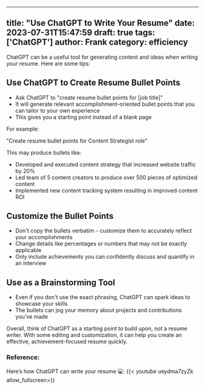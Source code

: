 
---
title: "Use ChatGPT to Write Your Resume"
date: 2023-07-31T15:47:59
draft: true
tags: ['ChatGPT']
author: Frank
category: efficiency
---

ChatGPT can be a useful tool for generating content and ideas when writing your resume. Here are some tips:

## Use ChatGPT to Create Resume Bullet Points

- Ask ChatGPT to "create resume bullet points for [job title]" 
- It will generate relevant accomplishment-oriented bullet points that you can tailor to your own experience
- This gives you a starting point instead of a blank page 

For example:

"Create resume bullet points for Content Strategist role"

This may produce bullets like:

- Developed and executed content strategy that increased website traffic by 20%
- Led team of 5 content creators to produce over 500 pieces of optimized content
- Implemented new content tracking system resulting in improved content ROI

## Customize the Bullet Points

- Don't copy the bullets verbatim - customize them to accurately reflect your accomplishments
- Change details like percentages or numbers that may not be exactly applicable
- Only include achievements you can confidently discuss and quantify in an interview

## Use as a Brainstorming Tool

- Even if you don't use the exact phrasing, ChatGPT can spark ideas to showcase your skills
- The bullets can jog your memory about projects and contributions you've made

Overall, think of ChatGPT as a starting point to build upon, not a resume writer. With some editing and customization, it can help you create an effective, achievement-focused resume quickly.


### Reference:
Here’s how ChatGPT can write your resume 💻:
{{< youtube ueydma7zyZk allow_fullscreen>}}
        